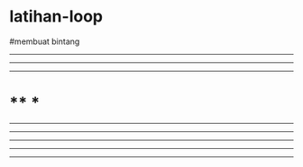 # latihan-loop
#membuat bintang
*****
****
***
**
*
===========================
*****
*****
*****
*****
*****
